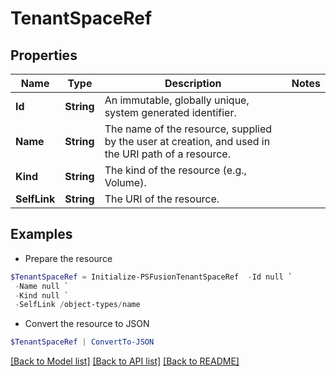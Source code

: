 # TenantSpaceRef
## Properties

Name | Type | Description | Notes
------------ | ------------- | ------------- | -------------
**Id** | **String** | An immutable, globally unique, system generated identifier. | 
**Name** | **String** | The name of the resource, supplied by the user at creation, and used in the URI path of a resource. | 
**Kind** | **String** | The kind of the resource (e.g., Volume). | 
**SelfLink** | **String** | The URI of the resource. | 

## Examples

- Prepare the resource
```powershell
$TenantSpaceRef = Initialize-PSFusionTenantSpaceRef  -Id null `
 -Name null `
 -Kind null `
 -SelfLink /object-types/name
```

- Convert the resource to JSON
```powershell
$TenantSpaceRef | ConvertTo-JSON
```

[[Back to Model list]](../README.md#documentation-for-models) [[Back to API list]](../README.md#documentation-for-api-endpoints) [[Back to README]](../README.md)


